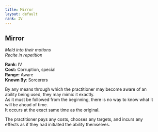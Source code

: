 ```yaml
---
title: Mirror
layout: default
rank: IV
---
```


## Mirror
_Meld into their motions_  
_Recite in repetition_

**Rank:** IV  
**Cost:** Corruption, special  
**Range:** Aware  
**Known By**: Sorcerers

By any means through which the practitioner may become aware of an ability being used, they may mimic it exactly.  
As it must be followed from the beginning, there is no way to know what it will be ahead of time.  
It occurs at the exact same time as the original.

The practitioner pays any costs, chooses any targets, and incurs any effects as if they had initiated the ability themselves.
